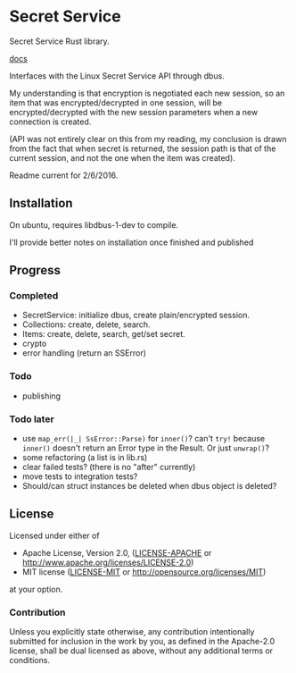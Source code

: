 # Secret Service

Secret Service Rust library.

[docs](https://hwchen.github.io/secret-service-rs/secret_service/)

Interfaces with the Linux Secret Service API through dbus.

My understanding is that encryption is negotiated each new session, so an item that was encrypted/decrypted in one session, will be encrypted/decrypted with the new session parameters when a new connection is created.

(API was not entirely clear on this from my reading, my conclusion is drawn from the fact that when secret is returned, the session path is that of the current session, and not the one when the item was created).

Readme current for 2/6/2016.

## Installation

On ubuntu, requires libdbus-1-dev to compile.

I'll provide better notes on installation once finished and published

## Progress

### Completed

- SecretService: initialize dbus, create plain/encrypted session.
- Collections: create, delete, search.
- Items: create, delete, search, get/set secret.
- crypto
- error handling (return an SSError)

### Todo

- publishing

### Todo later

- use `map_err(|_| SsError::Parse)` for `inner()`? can't `try!` because `inner()` doesn't return an Error type in the Result. Or just `unwrap()`?
- some refactoring (a list is in lib.rs)
- clear failed tests? (there is no "after" currently)
- move tests to integration tests?
- Should/can struct instances be deleted when dbus object is deleted?

## License

Licensed under either of

* Apache License, Version 2.0, ([LICENSE-APACHE](LICENSE-APACHE) or http://www.apache.org/licenses/LICENSE-2.0)
* MIT license ([LICENSE-MIT](LICENSE-MIT) or http://opensource.org/licenses/MIT)

at your option.

### Contribution

Unless you explicitly state otherwise, any contribution intentionally submitted for inclusion in the work by you, as defined in the Apache-2.0 license, shall be dual licensed as above, without any additional terms or conditions.
  
